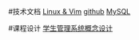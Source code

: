 #技术文档
[Linux & Vim](Lunix.md)
[github](github.md)
[MySQL](MySQL.md)


#课程设计
[学生管理系统概念设计](Design/Stu.md)



